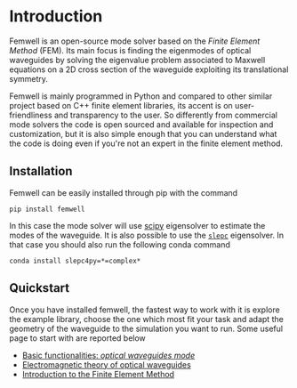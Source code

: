 # Introduction

Femwell is an open-source mode solver based on the *Finite Element Method* (FEM). Its main focus is finding the eigenmodes of optical waveguides by solving the eigenvalue problem associated to Maxwell equations on a 2D cross section of the waveguide exploiting its translational symmetry.

Femwell is mainly programmed in Python and compared to other similar project based on C++ finite element libraries, its accent is on user-friendliness and transparency to the user. So differently from commercial mode solvers the code is open sourced and available for inspection and customization, but it is also simple enough that you can understand what the code is doing even if you're not an expert in the finite element method.

## Installation

Femwell can be easily installed through pip with the command

```pip install femwell```

In this case the mode solver will use [scipy](https://docs.scipy.org/doc/scipy/index.html) eigensolver to estimate the modes of the waveguide. It is also possible to use the [`slepc`](https://slepc.upv.es/slepc4py-current/docs/) eigensolver. In that case you should also run the following conda command

```conda install slepc4py=*=complex*```

## Quickstart

Once you have installed femwell, the fastest way to work with it is explore the example library, choose the one which most fit your task and adapt the geometry of the waveguide to the simulation you want to run. Some useful page to start with are reported below

- [Basic functionalities: *optical waveguides mode*](sec-waveguide-modes)
- [Electromagnetic theory of optical waveguides]()
- [Introduction to the Finite Element Method]()